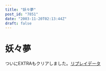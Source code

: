 ```yaml
---
title: "妖々夢"
post_id: "7851"
date: "2003-11-20T02:13:44Z"
draft: false
---
```


# 妖々夢

ついにEXTRAもクリアしました。[リプレイデータ ](/th_replay)
